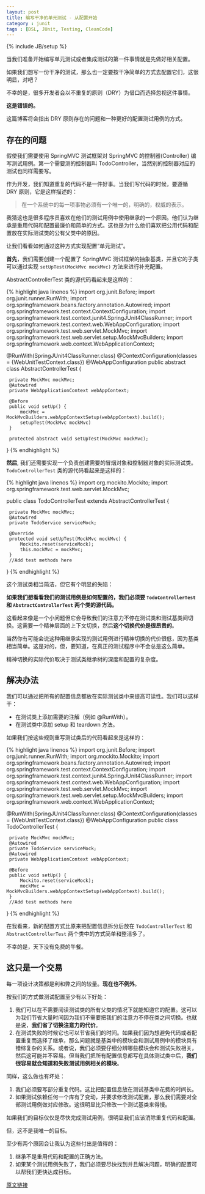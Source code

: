 ```yaml
---
layout: post
title: 编写干净的单元测试 - 从配置开始
category : junit
tags : [DSL, JUnit, Testing, CleanCode]
---
```

{% include JB/setup %}

当我们准备开始编写单元测试或者集成测试的第一件事情就是先做好相关配置。

如果我们想写一份干净的测试，那么也一定要按干净简单的方式去配置它们，这很明显，对吧？

不幸的是，很多开发者会以不重复的原则（DRY）为借口而选择忽视这件事情。

**这是错误的。**

这篇博客将会指出 DRY 原则存在的问题和一种更好的配置测试用例的方式。

## 存在的问题 ##

假使我们需要使用 SpringMVC 测试框架对 SpringMVC 的控制器(Controller) 编写测试用例。第一个需要测的控制器叫 TodoController，当然别的控制器对应的测试也同样需要写。

作为开发，我们知道重复的代码不是一件好事。当我们写代码的时候，要遵循 DRY 原则，它是这样描述的：

> 在一个系统中的每一项事物必须有一个唯一的，明确的，权威的表示。

我猜这也是很多程序员喜欢在他们的测试用例中使用继承的一个原因。他们认为继承是重用代码和配置最廉价和简单的方式。这也是为什么他们喜欢把公用代码和配置放在实际测试类的公有父类中的原因。

让我们看看如何通过这种方式实现配置“单元测试”。

**首先**，我们需要创建一个配置了 SpringMVC 测试框架的抽象基类，并且它的子类可以通过实现 `setUpTest(MockMvc mockMvc)` 方法来进行补充配置。

AbstractControllerTest 类的源代码看起来是这样的：

{% highlight java linenos %}
import org.junit.Before;
import org.junit.runner.RunWith;
import org.springframework.beans.factory.annotation.Autowired;
import org.springframework.test.context.ContextConfiguration;
import org.springframework.test.context.junit4.SpringJUnit4ClassRunner;
import org.springframework.test.context.web.WebAppConfiguration;
import org.springframework.test.web.servlet.MockMvc;
import org.springframework.test.web.servlet.setup.MockMvcBuilders;
import org.springframework.web.context.WebApplicationContext;

@RunWith(SpringJUnit4ClassRunner.class)
@ContextConfiguration(classes = {WebUnitTestContext.class})
@WebAppConfiguration
public abstract class AbstractControllerTest {

     private MockMvc mockMvc;
     @Autowired
     private WebApplicationContext webAppContext;

     @Before
     public void setUp() {
         mockMvc = MockMvcBuilders.webAppContextSetup(webAppContext).build();
         setupTest(MockMvc mockMvc)
     }
     
     protected abstract void setUpTest(MockMvc mockMvc);
}
{% endhighlight %}

**然后**, 我们还需要实现一个负责创建需要的冒烟对象和控制器对象的实际测试类。`TodoControllerTest` 类的源代码看起来是这样的：

{% highlight java linenos %}
import org.mockito.Mockito;
import org.springframework.test.web.servlet.MockMvc;

public class TodoControllerTest extends AbstractControllerTest {

     private MockMvc mockMvc;
     @Autowired
     private TodoService serviceMock;
     
     @Override
     protected void setUpTest(MockMvc mockMvc) {
         Mockito.reset(serviceMock);
         this.mockMvc = mockMvc;
     }
     //Add test methods here
}
{% endhighlight %}

这个测试类相当简洁，但它有个明显的失陷：

**如果我们想看看我们的测试用例是如何配置的，我们必须要 `TodoControllerTest` 和 `AbstractControllerTest` 两个类的源代码。**

这看起来像是一个小问题但它会导致我们的注意力不停在测试类和测试基类间切换。这需要一个精神层面的上下文切换，然后**这个切换代价是很昂贵的**。

当然你有可能会说这种用继承实现的测试用例进行精神切换的代价很低，因为基类相当简单。这是对的，但，要知道，在真正的测试程序中不会总是这么简单。

精神切换的实际代价取决于测试类继承树的深度和配置的复杂度。

## 解决办法 ##

我们可以通过把所有的配置信息都放在实际测试类中来提高可读性。我们可以这样干：

- 在测试类上添加需要的注解（例如 @RunWith）。
- 在测试类中添加 setup 和 teardown 方法。

如果我们按这些规则重写测试类后的代码看起来是这样的：

{% highlight java linenos %}
import org.junit.Before;
import org.junit.runner.RunWith;
import org.mockito.Mockito;
import org.springframework.beans.factory.annotation.Autowired;
import org.springframework.test.context.ContextConfiguration;
import org.springframework.test.context.junit4.SpringJUnit4ClassRunner;
import org.springframework.test.context.web.WebAppConfiguration;
import org.springframework.test.web.servlet.MockMvc;
import org.springframework.test.web.servlet.setup.MockMvcBuilders;
import org.springframework.web.context.WebApplicationContext;

@RunWith(SpringJUnit4ClassRunner.class)
@ContextConfiguration(classes = {WebUnitTestContext.class})
@WebAppConfiguration
public class TodoControllerTest {

     private MockMvc mockMvc;
     @Autowired
     private TodoService serviceMock;
     @Autowired
     private WebApplicationContext webAppContext;

     @Before
     public void setUp() {
         Mockito.reset(serviceMock);
         mockMvc = MockMvcBuilders.webAppContextSetup(webAppContext).build();
     }
     //Add test methods here
}
{% endhighlight %}

在我看来，新的配置方式比原来把配置信息拆分后放在 `TodoControllerTest` 和 `AbstractControllerTest` 两个类中的方式简单和整洁多了。

不幸的是，天下没有免费的午餐。

## 这只是一个交易 ##

每一项设计决策都是利和弊之间的较量。**现在也不例外**。

按我们的方式做测试配置至少有以下好处：

1. 我们可以在不需要阅读测试类的所有父类的情况下就能知道它的配置。这可以为我们节省大量时间因为我们不需要把我们的注意力不停在类之间切换。也就是说，**我们省了切换注意力的代价**。
2. 在测试失败的时候它也可以节省我们的时间。如果我们因为想避免代码或者配置重复而选择了继承，那么问题就是基类中的模块会和测试用例中的模块具有错综复杂的关系。或者说，我们必须要仔细分辨哪些模块会和测试失败相关，然后这可能并不容易。但当我们把所有配置信息都写在具体测试类中后，**我们很容易就会知道和失败测试用例相关的模块**。

同样，这么做也有坏处：
1. 我们必须要写部分重复代码。这比把配置信息放在测试基类中花费的时间长。
2. 如果测试依赖任何一个库有了变动，并要求修改测试配置，那么我们需要对全部测试用例做对应修改。这很明显比只修改一个测试基类来得慢。

如果我们的目标仅仅是尽快完成测试用例，很明显我们应该消除重复代码和配置。

但，这不是我唯一的目标。

至少有两个原因会让我认为这些付出是值得的：

1. 继承不是重用代码和配置的正确方法。
2. 如果某个测试用例失败了，我们必须要尽快找到并且解决问题，明确的配置可以帮我们更快达成目标。



[原文链接](http://www.petrikainulainen.net/programming/testing/writing-clean-tests-it-starts-from-the-configuration/ "Writing Clean Tests – It Starts from the Configuration")